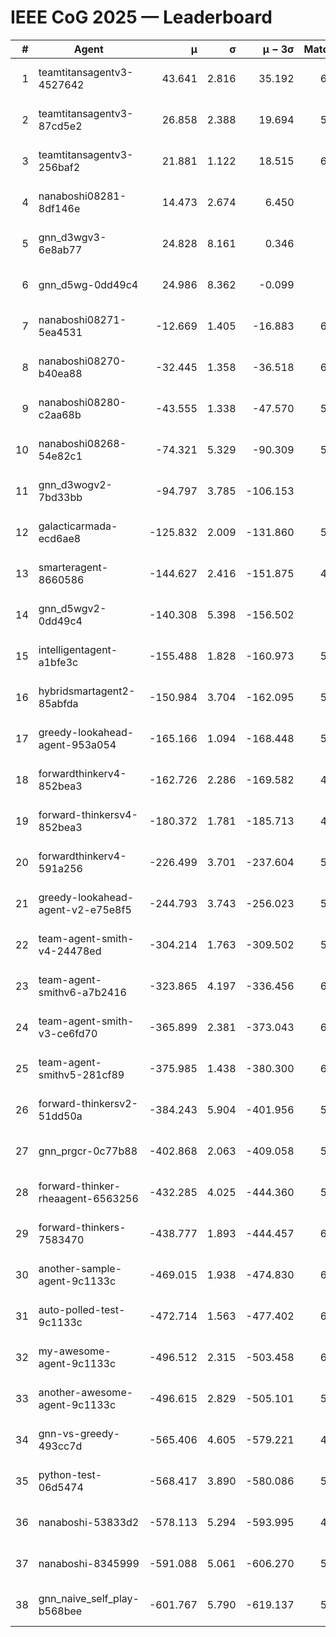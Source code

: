 # IEEE CoG 2025 — Leaderboard

| # | Agent | μ | σ | μ − 3σ | Matches | Updated |
|---:|---|---:|---:|---:|---:|---|
| 1 | teamtitansagentv3-4527642 | 43.641 | 2.816 | 35.192 | 6296 | 2025-08-30 05:31 |
| 2 | teamtitansagentv3-87cd5e2 | 26.858 | 2.388 | 19.694 | 5700 | 2025-08-30 05:31 |
| 3 | teamtitansagentv3-256baf2 | 21.881 | 1.122 | 18.515 | 6256 | 2025-08-30 05:31 |
| 4 | nanaboshi08281-8df146e | 14.473 | 2.674 | 6.450 | 226 | 2025-08-30 05:31 |
| 5 | gnn_d3wgv3-6e8ab77 | 24.828 | 8.161 | 0.346 | 118 | 2025-08-30 05:31 |
| 6 | gnn_d5wg-0dd49c4 | 24.986 | 8.362 | -0.099 | 120 | 2025-08-30 05:31 |
| 7 | nanaboshi08271-5ea4531 | -12.669 | 1.405 | -16.883 | 6198 | 2025-08-30 05:31 |
| 8 | nanaboshi08270-b40ea88 | -32.445 | 1.358 | -36.518 | 6120 | 2025-08-30 05:31 |
| 9 | nanaboshi08280-c2aa68b | -43.555 | 1.338 | -47.570 | 5578 | 2025-08-30 05:31 |
| 10 | nanaboshi08268-54e82c1 | -74.321 | 5.329 | -90.309 | 5720 | 2025-08-30 05:31 |
| 11 | gnn_d3wogv2-7bd33bb | -94.797 | 3.785 | -106.153 | 264 | 2025-08-30 05:31 |
| 12 | galacticarmada-ecd6ae8 | -125.832 | 2.009 | -131.860 | 5720 | 2025-08-30 05:31 |
| 13 | smarteragent-8660586 | -144.627 | 2.416 | -151.875 | 4782 | 2025-08-30 05:31 |
| 14 | gnn_d5wgv2-0dd49c4 | -140.308 | 5.398 | -156.502 | 200 | 2025-08-30 05:31 |
| 15 | intelligentagent-a1bfe3c | -155.488 | 1.828 | -160.973 | 5241 | 2025-08-30 05:31 |
| 16 | hybridsmartagent2-85abfda | -150.984 | 3.704 | -162.095 | 5236 | 2025-08-30 05:31 |
| 17 | greedy-lookahead-agent-953a054 | -165.166 | 1.094 | -168.448 | 5628 | 2025-08-30 05:31 |
| 18 | forwardthinkerv4-852bea3 | -162.726 | 2.286 | -169.582 | 4918 | 2025-08-30 05:31 |
| 19 | forward-thinkersv4-852bea3 | -180.372 | 1.781 | -185.713 | 4841 | 2025-08-30 05:31 |
| 20 | forwardthinkerv4-591a256 | -226.499 | 3.701 | -237.604 | 5132 | 2025-08-30 05:31 |
| 21 | greedy-lookahead-agent-v2-e75e8f5 | -244.793 | 3.743 | -256.023 | 5980 | 2025-08-30 05:31 |
| 22 | team-agent-smith-v4-24478ed | -304.214 | 1.763 | -309.502 | 5798 | 2025-08-30 05:31 |
| 23 | team-agent-smithv6-a7b2416 | -323.865 | 4.197 | -336.456 | 6200 | 2025-08-30 05:31 |
| 24 | team-agent-smith-v3-ce6fd70 | -365.899 | 2.381 | -373.043 | 6738 | 2025-08-30 05:31 |
| 25 | team-agent-smithv5-281cf89 | -375.985 | 1.438 | -380.300 | 6340 | 2025-08-30 05:31 |
| 26 | forward-thinkersv2-51dd50a | -384.243 | 5.904 | -401.956 | 5488 | 2025-08-30 05:31 |
| 27 | gnn_prgcr-0c77b88 | -402.868 | 2.063 | -409.058 | 5650 | 2025-08-30 05:31 |
| 28 | forward-thinker-rheaagent-6563256 | -432.285 | 4.025 | -444.360 | 5168 | 2025-08-30 05:31 |
| 29 | forward-thinkers-7583470 | -438.777 | 1.893 | -444.457 | 6180 | 2025-08-30 05:31 |
| 30 | another-sample-agent-9c1133c | -469.015 | 1.938 | -474.830 | 6180 | 2025-08-30 05:31 |
| 31 | auto-polled-test-9c1133c | -472.714 | 1.563 | -477.402 | 6040 | 2025-08-30 05:31 |
| 32 | my-awesome-agent-9c1133c | -496.512 | 2.315 | -503.458 | 6100 | 2025-08-30 05:31 |
| 33 | another-awesome-agent-9c1133c | -496.615 | 2.829 | -505.101 | 5840 | 2025-08-30 05:31 |
| 34 | gnn-vs-greedy-493cc7d | -565.406 | 4.605 | -579.221 | 4740 | 2025-08-30 05:31 |
| 35 | python-test-06d5474 | -568.417 | 3.890 | -580.086 | 5060 | 2025-08-30 05:31 |
| 36 | nanaboshi-53833d2 | -578.113 | 5.294 | -593.995 | 4520 | 2025-08-30 05:31 |
| 37 | nanaboshi-8345999 | -591.088 | 5.061 | -606.270 | 5190 | 2025-08-30 05:31 |
| 38 | gnn_naive_self_play-b568bee | -601.767 | 5.790 | -619.137 | 5060 | 2025-08-30 05:31 |
